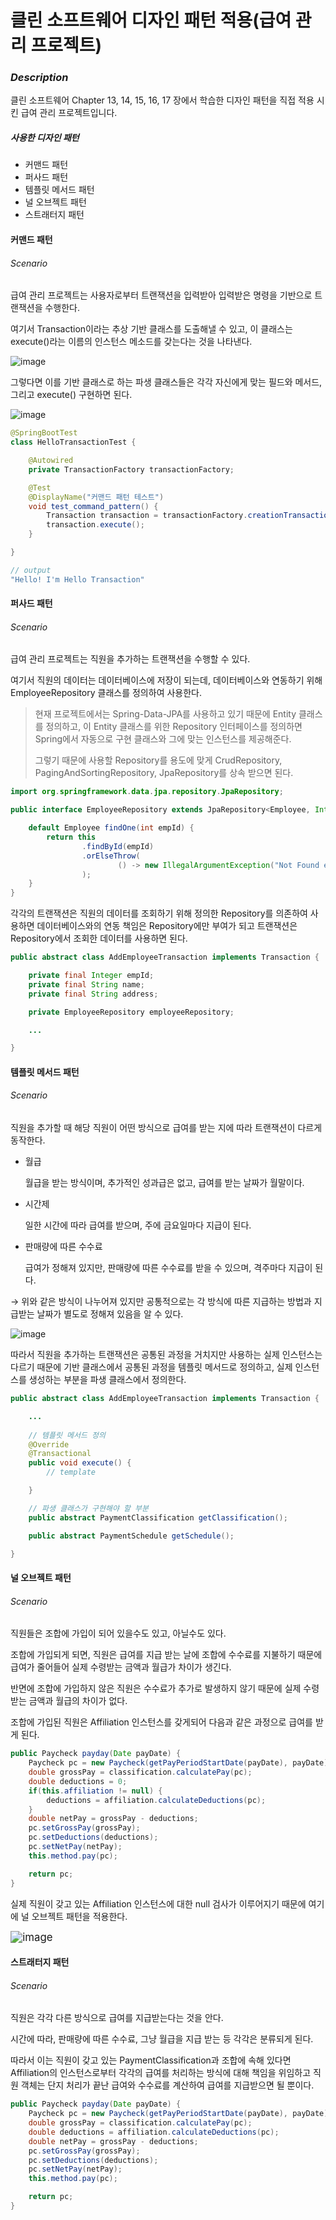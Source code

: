 # 클린 소프트웨어 디자인 패턴 적용(급여 관리 프로젝트)



### *Description*

클린 소프트웨어 Chapter 13, 14, 15, 16, 17 장에서 학습한 디자인 패턴을 직접 적용 시킨 급여 관리 프로젝트입니다.

##### 사용한 디자인 패턴

- 커맨드 패턴
- 퍼사드 패턴
- 템플릿 메서드 패턴
- 널 오브젝트 패턴
- 스트래터지 패턴



#### 커맨드 패턴

###### *Scenario*

급여 관리 프로젝트는 사용자로부터 트랜잭션을 입력받아 입력받은 명령을 기반으로 트랜잭션을 수행한다.

여기서 Transaction이라는 추상 기반 클래스를 도출해낼 수 있고, 이 클래스는 execute()라는 이름의 인스턴스 메소드를 갖는다는 것을 나타낸다.

![image](https://user-images.githubusercontent.com/52312640/126433620-b2d15cef-c48d-4eeb-b197-e97f4ef9ca2b.png)

그렇다면 이를 기반 클래스로 하는 파생 클래스들은 각각 자신에게 맞는 필드와 메서드, 그리고 execute() 구현하면 된다.

![image](https://user-images.githubusercontent.com/52312640/126434381-5847c497-5c2d-4a3b-b5e7-1087f7bd5dbb.png)

```java
@SpringBootTest
class HelloTransactionTest {

    @Autowired
    private TransactionFactory transactionFactory;

    @Test
    @DisplayName("커맨드 패턴 테스트")
    void test_command_pattern() {
        Transaction transaction = transactionFactory.creationTransaction("hello");
        transaction.execute();
    }

}

// output
"Hello! I'm Hello Transaction"
```



#### 퍼사드 패턴

###### *Scenario*

급여 관리 프로젝트는 직원을 추가하는 트랜잭션을 수행할 수 있다.

여기서 직원의 데이터는 데이터베이스에 저장이 되는데, 데이터베이스와 연동하기 위해 EmployeeRepository 클래스를 정의하여 사용한다.

> 현재 프로젝트에서는 Spring-Data-JPA를 사용하고 있기 때문에 Entity 클래스를 정의하고, 이 Entity 클래스를 위한 Repository 인터페이스를 정의하면 Spring에서 자동으로 구현 클래스와 그에 맞는 인스턴스를 제공해준다.
>
> 그렇기 때문에 사용할 Repository를 용도에 맞게 CrudRepository, PagingAndSortingRepository, JpaRepository를 상속 받으면 된다.

```java
import org.springframework.data.jpa.repository.JpaRepository;

public interface EmployeeRepository extends JpaRepository<Employee, Integer> {

    default Employee findOne(int empId) {
        return this
                .findById(empId)
                .orElseThrow(
                        () -> new IllegalArgumentException("Not Found employee: " + empId)
                );
    }
}
```



각각의 트랜잭션은 직원의 데이터를 조회하기 위해 정의한 Repository를 의존하여 사용하면 데이터베이스와의 연동 책임은 Repository에만 부여가 되고 트랜잭션은 Repository에서 조회한 데이터를 사용하면 된다.

```java
public abstract class AddEmployeeTransaction implements Transaction {

    private final Integer empId;
    private final String name;
    private final String address;

    private EmployeeRepository employeeRepository;

    ...

}
```



#### 템플릿 메서드 패턴

###### *Scenario*

직원을 추가할 때 해당 직원이 어떤 방식으로 급여를 받는 지에 따라 트랜잭션이 다르게 동작한다.

- 월급

  월급을 받는 방식이며, 추가적인 성과급은 없고, 급여를 받는 날짜가 월말이다.

- 시간제

  일한 시간에 따라 급여를 받으며, 주에 금요일마다 지급이 된다.

- 판매량에 따른 수수료

  급여가 정해져 있지만, 판매량에 따른 수수료를 받을 수 있으며, 격주마다 지급이 된다.

→ 위와 같은 방식이 나누어져 있지만 공통적으로는 각 방식에 따른 지급하는 방법과 지급받는 날짜가 별도로 정해져 있음을 알 수 있다.

![image](https://user-images.githubusercontent.com/52312640/126434381-5847c497-5c2d-4a3b-b5e7-1087f7bd5dbb.png)

따라서 직원을 추가하는 트랜잭션은 공통된 과정을 거치지만 사용하는 실제 인스턴스는 다르기 때문에 기반 클래스에서 공통된 과정을 템플릿 메서드로 정의하고, 실제 인스턴스를 생성하는 부분을 파생 클래스에서 정의한다.

```java
public abstract class AddEmployeeTransaction implements Transaction {

    ...
    
    // 템플릿 메서드 정의
    @Override
    @Transactional
    public void execute() {
        // template

    }

    // 파생 클래스가 구현해야 할 부분
    public abstract PaymentClassification getClassification();

    public abstract PaymentSchedule getSchedule();

}
```



#### 널 오브젝트 패턴

###### *Scenario*

직원들은 조합에 가입이 되어 있을수도 있고, 아닐수도 있다.

조합에 가입되게 되면, 직원은 급여를 지급 받는 날에 조합에 수수료를 지불하기 때문에 급여가 줄어들어 실제 수령받는 금액과 월급가 차이가 생긴다.

반면에 조합에 가입하지 않은 직원은 수수료가 추가로 발생하지 않기 때문에 실제 수령받는 금액과 월급의 차이가 없다.



조합에 가입된 직원은 Affiliation 인스턴스를 갖게되어 다음과 같은 과정으로 급여를 받게 된다.

```java
public Paycheck payday(Date payDate) {
    Paycheck pc = new Paycheck(getPayPeriodStartDate(payDate), payDate);
    double grossPay = classification.calculatePay(pc);
    double deductions = 0;
    if(this.affiliation != null) {
        deductions = affiliation.calculateDeductions(pc);
    }
    double netPay = grossPay - deductions;
    pc.setGrossPay(grossPay);
    pc.setDeductions(deductions);
    pc.setNetPay(netPay);
    this.method.pay(pc);

    return pc;
}
```



실제 직원이 갖고 있는 Affiliation 인스턴스에 대한 null 검사가 이루어지기 때문에 여기에 널 오브젝트 패턴을 적용한다.

<img src="https://user-images.githubusercontent.com/52312640/126439798-9d087935-1c19-431b-84eb-39a091798b18.png" alt="image" style="zoom:120%;" />

#### 

#### 스트래터지 패턴

###### *Scenario*

직원은 각각 다른 방식으로 급여를 지급받는다는 것을 안다.

시간에 따라, 판매량에 따른 수수료, 그냥 월급을 지급 받는 등 각각은 분류되게 된다.

따라서 이는 직원이 갖고 있는 PaymentClassification과 조합에 속해 있다면 Affiliation의 인스턴스로부터 각각의 급여를 처리하는 방식에 대해 책임을 위임하고 직원 객체는 단지 처리가 끝난 급여와 수수료를 계산하여 급여를 지급받으면 될 뿐이다.

```java
public Paycheck payday(Date payDate) {
    Paycheck pc = new Paycheck(getPayPeriodStartDate(payDate), payDate);
    double grossPay = classification.calculatePay(pc);
    double deductions = affiliation.calculateDeductions(pc);
    double netPay = grossPay - deductions;
    pc.setGrossPay(grossPay);
    pc.setDeductions(deductions);
    pc.setNetPay(netPay);
    this.method.pay(pc);

    return pc;
}
```

